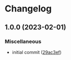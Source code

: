 # Changelog

## 1.0.0 (2023-02-01)


### Miscellaneous

* initial commit ([29ac3ef](https://github.com/Fdawgs/sft-logos/commit/29ac3ef8492d47151d44ed760ea579375c0795a3))
